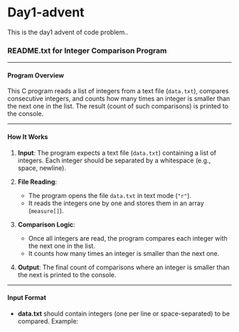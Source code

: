 # Day1-advent
This is the day1 advent of code problem..


### README.txt for Integer Comparison Program

---

#### **Program Overview**

This C program reads a list of integers from a text file (`data.txt`), compares consecutive integers, and counts how many times an integer is smaller than the next one in the list. The result (count of such comparisons) is printed to the console.

---

#### **How It Works**

1. **Input**: The program expects a text file (`data.txt`) containing a list of integers. Each integer should be separated by a whitespace (e.g., space, newline).
   
2. **File Reading**: 
   - The program opens the file `data.txt` in text mode (`"r"`).
   - It reads the integers one by one and stores them in an array (`measure[]`).

3. **Comparison Logic**: 
   - Once all integers are read, the program compares each integer with the next one in the list.
   - It counts how many times an integer is smaller than the next one.

4. **Output**: The final count of comparisons where an integer is smaller than the next is printed to the console.

---

#### **Input Format**

- **data.txt** should contain integers (one per line or space-separated) to be compared. Example:


